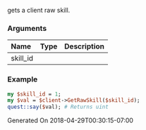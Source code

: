 gets a client raw skill.
### Arguments
**Name**|**Type**|**Description**
:---|:---|:---
skill_id||

### Example

```perl
my $skill_id = 1;
my $val = $client->GetRawSkill($skill_id);
quest::say($val); # Returns uint
```


Generated On 2018-04-29T00:30:15-07:00